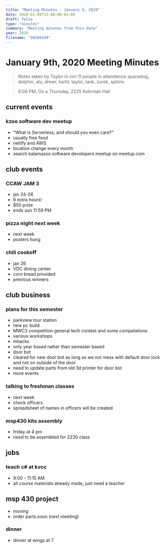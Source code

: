 ```yaml
---
title: "Meeting Minutes - January 9, 2020"
date: 2020-01-09T12:00:00-05:00
draft: false
type: "minutes"
summary: "Meeting minutes from this date"
year: 2020
filename: "20200109"
---
```


# January 9th, 2020 Meeting Minutes
> Notes taken by Taylor in vim
> 11 people in attendence spacedog, dolphin, alu, drewr, karhl, taylor, tank, zurek, sphinx 

> 6:00 PM, On a Thursday, 2225 Kohrman Hall

## current events

### kzoo software dev meetup
- "What is Serverless, and should you even care?"
- usually free food
- netlify and AWS
- location change every month
- search kalamazoo software devolopers meetup on meetup.com 

## club events

### CCAW JAM 3
- jan 24-26
- 6 extra hours!
- $50 prize
- ends sun 11:59 PM

### pizza night next week
- next week 
- posters hung

### chili cookoff
- jan 26
- VDC dining center
- corn bread provided 
- previous winners 

## club business

### plans for this semester
- parkview tour station
- new pc build
- MWC3 competition general tech contest and some compatations
- various workshops
- mhacks
- only year based rather than semester based
- door bot
- cleared for new door bot as long as we not mess with default door lock and not on outside of the door
- need to update parts from old 3d printer for door bot
- more events

### talking to freshman classes
- next week
- check officers
- spreadsheet of names in officers will be created

### msp430 kits assembly
- friday at 4 pm
- need to be assembled for 2230 class

## jobs

### teach c# at kvcc
- 9:00 - 11:15 AM
- all course materials already made, just need a teacher

## msp 430 project 
- moving
- order parts soon (next meeting)

### dinner
- dinner at wings at 7
